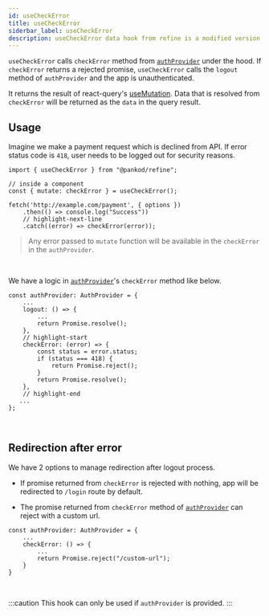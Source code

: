 ```yaml
---
id: useCheckError
title: useCheckError
siderbar_label: useCheckError
description: useCheckError data hook from refine is a modified version of react-query's useMutation for create mutations
---
```


`useCheckError`  calls `checkError` method from [`authProvider`](/docs/api-references/providers/auth-provider) under the hood.
 If `checkError` returns a rejected promise, `useCheckError` calls the `logout` method of `authProvider` and the app is unauthenticated.


It returns the result of react-query's [useMutation](https://react-query.tanstack.com/reference/useMutation). 
Data that is resolved from `checkError` will be returned as the `data` in the query result.
## Usage

Imagine we make a payment request which is declined from API. If error status code is `418`, user needs to be logged out for security reasons.

```tsx
import { useCheckError } from "@pankod/refine";

// inside a component
const { mutate: checkError } = useCheckError();

fetch('http://example.com/payment', { options })
    .then(() => console.log("Success"))
    // highlight-next-line
    .catch((error) => checkError(error));
```

> Any error passed to `mutate` function will be available in the `checkError` in the `authProvider`.

<br />

We have a logic in [`authProvider`](/docs/api-references/providers/auth-provider)'s `checkError` method like below.

```tsx
const authProvider: AuthProvider = {
    ...
    logout: () => {
        ...
        return Promise.resolve();
    },
    // highlight-start
    checkError: (error) => {
        const status = error.status;
        if (status === 418) {
            return Promise.reject();
        }
        return Promise.resolve();
    },
    // highlight-end
   ...
};
```

<br/>

## Redirection after error

We have 2 options to manage redirection after logout process.

- If promise returned from `checkError` is rejected with nothing, app will be redirected to `/login` route by default. 

- The promise returned from `checkError` method of [`authProvider`](/docs/api-references/providers/auth-provider) can reject with a custom url.

```tsx
const authProvider: AuthProvider = {
    ...
    checkError: () => {
        ...
        return Promise.reject("/custom-url");
    }
}
```
<br/>

:::caution
This hook can only be used if `authProvider` is provided.
:::
